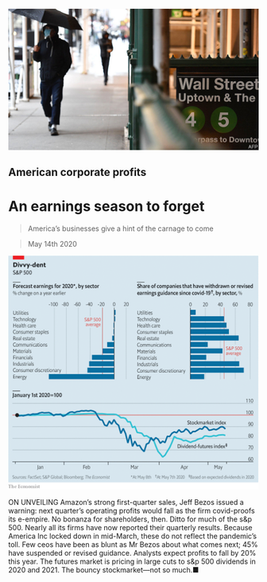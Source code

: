 ![](./images/20200516_WBP502.jpg)

## American corporate profits

# An earnings season to forget

> America’s businesses give a hint of the carnage to come

> May 14th 2020

![](./images/20200516_WBC558.png)

ON UNVEILING Amazon’s strong first-quarter sales, Jeff Bezos issued a warning: next quarter’s operating profits would fall as the firm covid-proofs its e-empire. No bonanza for shareholders, then. Ditto for much of the s&p 500. Nearly all its firms have now reported their quarterly results. Because America Inc locked down in mid-March, these do not reflect the pandemic’s toll. Few ceos have been as blunt as Mr Bezos about what comes next; 45% have suspended or revised guidance. Analysts expect profits to fall by 20% this year. The futures market is pricing in large cuts to s&p 500 dividends in 2020 and 2021. The bouncy stockmarket—not so much.■